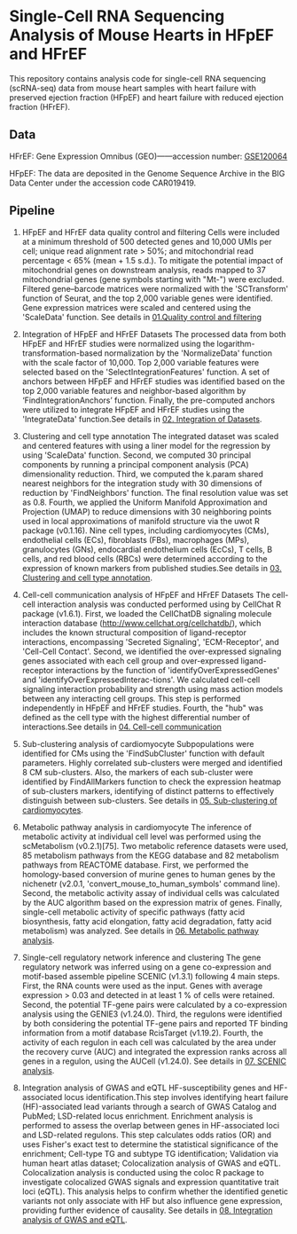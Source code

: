 Single-Cell RNA Sequencing Analysis of Mouse Hearts in HFpEF and HFrEF
======================================================================
This repository contains analysis code for single-cell RNA sequencing (scRNA-seq) data from mouse heart samples with heart failure with preserved ejection fraction (HFpEF) and heart failure with reduced ejection fraction (HFrEF).

Data
----
HFrEF: Gene Expression Omnibus (GEO)——accession number: [GSE120064](https://www.ncbi.nlm.nih.gov/geo/query/acc.cgi?acc=GSE120064)

HFpEF: The data are deposited in the Genome Sequence Archive in the BIG Data Center under the accession code CAR019419.

Pipeline
---------
1. HFpEF and HFrEF data quality control and filtering
Cells were included at a minimum threshold of 500 detected genes and 10,000 UMIs per cell; unique read alignment rate > 50%; and mitochondrial read percentage < 65% (mean + 1.5 s.d.). To mitigate the potential impact of mitochondrial genes on downstream analysis, reads mapped to 37 mitochondrial genes (gene symbols starting with "Mt-") were excluded. Filtered gene–barcode matrices were normalized with the 'SCTransform' function of Seurat, and the top 2,000 variable genes were identified. Gene expression matrices were scaled and centered using the 'ScaleData' function. See details in [01.Quality control and filtering](https://github.com/JingWlab/HFpEF-single-cell-code/blob/main/01.Quality%20control%20and%20filtering.R)

2. Integration of HFpEF and HFrEF Datasets
The processed data from both HFpEF and HFrEF studies were normalized using the logarithm-transformation-based normalization by the 'NormalizeData' function with the scale factor of 10,000. Top 2,000 variable features were selected based on the 'SelectIntegrationFeatures' function. A set of anchors between HFpEF and HFrEF studies was identified based on the top 2,000 variable features and neighbor-based algorithm by ‘FindIntegrationAnchors’ function. Finally, the pre-computed anchors were utilized to integrate HFpEF and HFrEF studies using the 'IntegrateData' function.See details in [02. Integration of Datasets](https://github.com/JingWlab/HFpEF-single-cell-code/blob/main/02.Integration%20of%20Datasets.R).

3. Clustering and cell type annotation
The integrated dataset was scaled and centered features with using a liner model for the regression by using 'ScaleData' function. Second, we computed 30 principal components by running a principal component analysis (PCA) dimensionality reduction. Third, we computed the k.param shared nearest neighbors for the integration study with 30 dimensions of reduction by 'FindNeighbors' function. The final resolution value was set as 0.8. Fourth, we applied the Uniform Manifold Approximation and Projection (UMAP) to reduce dimensions with 30 neighboring points used in local approximations of manifold structure via the uwot R package (v0.1.16). Nine cell types, including cardiomyocytes (CMs), endothelial cells (ECs), fibroblasts (FBs), macrophages (MPs), granulocytes (GNs), endocardial endothelium cells (EcCs), T cells, B cells, and red blood cells (RBCs) were determined according to the expression of known markers from published studies.See details in [03. Clustering and cell type annotation](https://github.com/JingWlab/HFpEF-single-cell-code/blob/main/03.%20Clustering%20and%20cell%20type%20annotation.R).

4. Cell-cell communication analysis of HFpEF and HFrEF Datasets
The cell-cell interaction analysis was conducted performed using by CellChat R package (v1.6.1). First, we loaded the CellChatDB signaling molecule interaction database (http://www.cellchat.org/cellchatdb/), which includes the known structural composition of ligand-receptor interactions, encompassing 'Secreted Signaling', 'ECM-Receptor', and 'Cell-Cell Contact'. Second, we identified the over-expressed signaling genes associated with each cell group and over-expressed ligand-receptor interactions by the function of 'identifyOverExpressedGenes' and 'identifyOverExpressedInterac-tions'. We calculated cell-cell signaling interaction probability and strength using mass action models between any interacting cell groups. This step is performed independently in HFpEF and HFrEF studies. Fourth, the "hub" was defined as the cell type with the highest differential number of interactions.See details in [04. Cell-cell communication](https://github.com/JingWlab/HFpEF-single-cell-code/blob/main/04.%20Cell-cell%20communication.R)

5. Sub-clustering analysis of cardiomyocyte
Subpopulations were identified for CMs using the 'FindSubCluster' function with default parameters. Highly correlated sub-clusters were merged and identified 8 CM sub-clusters. Also, the markers of each sub-cluster were identified by FindAllMarkers function to check the expression heatmap of sub-clusters markers, identifying of distinct patterns to effectively distinguish between sub-clusters. See details in [05. Sub-clustering of cardiomyocytes](https://github.com/JingWlab/HFpEF-single-cell-code/blob/main/05.%20Sub-clustering%20of%20cardiomyocytes.R).

6. Metabolic pathway analysis in cardiomyocyte
The inference of metabolic activity at individual cell level was performed using the scMetabolism (v0.2.1)[75]. Two metabolic reference datasets were used, 85 metabolism pathways from the KEGG database and 82 metabolism pathways from REACTOME database. First, we performed the homology-based conversion of murine genes to human genes by the nichenetr (v2.0.1, 'convert_mouse_to_human_symbols' command line). Second, the metabolic activity assay of individual cells was calculated by the AUC algorithm based on the expression matrix of genes. Finally, single-cell metabolic activity of specific pathways (fatty acid biosynthesis, fatty acid elongation, fatty acid degradation, fatty acid metabolism) was analyzed. See details in [06. Metabolic pathway analysis](https://github.com/JingWlab/HFpEF-single-cell-code/blob/main/06.%20Metabolic%20pathway%20analysis.R).

7. Single-cell regulatory network inference and clustering
The gene regulatory network was inferred using on a gene co-expression and motif-based assemble pipeline SCENIC (v1.3.1) following 4 main steps. First, the RNA counts were used as the input. Genes with average expression > 0.03 and detected in at least 1 % of cells were retained. Second, the potential TF-gene pairs were calculated by a co-expression analysis using the GENIE3 (v1.24.0). Third, the regulons were identified by both considering the potential TF-gene pairs and reported TF binding information from a motif database RcisTarget (v1.19.2). Fourth, the activity of each regulon in each cell was calculated by the area under the recovery curve (AUC) and integrated the expression ranks across all genes in a regulon, using the AUCell (v1.24.0). See details in [07. SCENIC analysis](https://github.com/JingWlab/HFpEF-single-cell-code/blob/main/07.%20SCENIC%20analysis.R).

8. Integration analysis of GWAS and eQTL
HF-susceptibility genes and HF-associated locus identification.This step involves identifying heart failure (HF)-associated lead variants through a search of GWAS Catalog and PubMed; LSD-related locus enrichment. Enrichment analysis is performed to assess the overlap between genes in HF-associated loci and LSD-related regulons. This step calculates odds ratios (OR) and uses Fisher's exact test to determine the statistical significance of the enrichment; Cell-type TG and subtype TG identification; Validation via human heart atlas dataset; Colocalization analysis of GWAS and eQTL. Colocalization analysis is conducted using the coloc R package to investigate colocalized GWAS signals and expression quantitative trait loci (eQTL). This analysis helps to confirm whether the identified genetic variants not only associate with HF but also influence gene expression, providing further evidence of causality. See details in [08. Integration analysis of GWAS and eQTL](https://github.com/JingWlab/HFpEF-single-cell-code/blob/main/08.%20Integration%20analysis%20of%20GWAS%20and%20eQTL.R).
